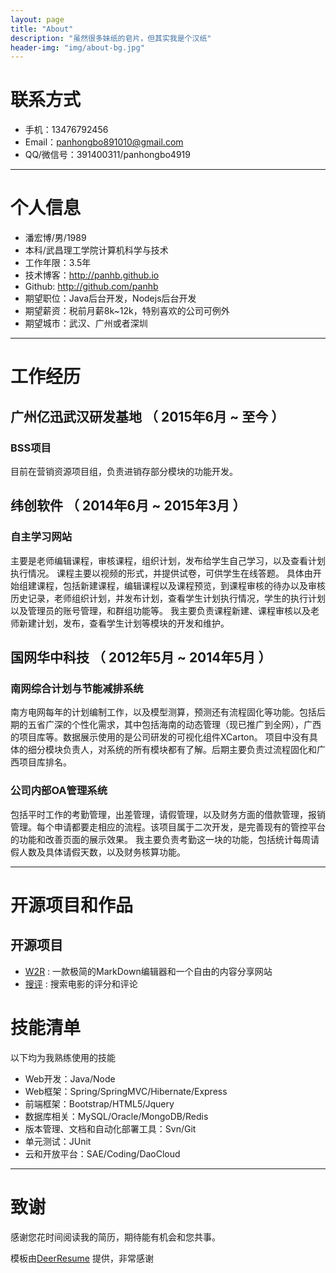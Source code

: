 ```yaml
---
layout: page
title: "About"
description: "虽然很多妹纸的皂片，但其实我是个汉纸"
header-img: "img/about-bg.jpg"
---
```


# 联系方式

- 手机：13476792456
- Email：panhongbo891010@gmail.com 
- QQ/微信号：391400311/panhongbo4919

---

# 个人信息

 - 潘宏博/男/1989
 - 本科/武昌理工学院计算机科学与技术 
 - 工作年限：3.5年
 - 技术博客：http://panhb.github.io 
 - Github: http://github.com/panhb      
 - 期望职位：Java后台开发，Nodejs后台开发
 - 期望薪资：税前月薪8k~12k，特别喜欢的公司可例外
 - 期望城市：武汉、广州或者深圳

---

# 工作经历

## 广州亿迅武汉研发基地 （ 2015年6月 ~ 至今 ）

### BSS项目 
目前在营销资源项目组，负责进销存部分模块的功能开发。

 
## 纬创软件 （ 2014年6月 ~ 2015年3月 ）

### 自主学习网站 
主要是老师编辑课程，审核课程，组织计划，发布给学生自己学习，以及查看计划执行情况。 课程主要以视频的形式，并提供试卷，可供学生在线答题。 具体由开始组建课程，包括新建课程，编辑课程以及课程预览，到课程审核的待办以及审核历史记录，老师组织计划，并发布计划，查看学生计划执行情况，学生的执行计划以及管理员的账号管理，和群组功能等。
我主要负责课程新建、课程审核以及老师新建计划，发布，查看学生计划等模块的开发和维护。

## 国网华中科技 （ 2012年5月 ~ 2014年5月 ）

### 南网综合计划与节能减排系统
南方电网每年的计划编制工作，以及模型测算，预测还有流程固化等功能。包括后期的五省广深的个性化需求，其中包括海南的动态管理（现已推广到全网），广西的项目库等。数据展示使用的是公司研发的可视化组件XCarton。 
项目中没有具体的细分模块负责人，对系统的所有模块都有了解。后期主要负责过流程固化和广西项目库排名。

### 公司内部OA管理系统
包括平时工作的考勤管理，出差管理，请假管理，以及财务方面的借款管理，报销管理。每个申请都要走相应的流程。该项目属于二次开发，是完善现有的管控平台的功能和改善页面的展示效果。
我主要负责考勤这一块的功能，包括统计每周请假人数及具体请假天数，以及财务核算功能。

---

# 开源项目和作品

## 开源项目

 - [W2R](http://w2read.daoapp.io/) : 一款极简的MarkDown编辑器和一个自由的内容分享网站
 - [搜评](http://souping.daoapp.io/) : 搜索电影的评分和评论

# 技能清单

以下均为我熟练使用的技能

- Web开发：Java/Node
- Web框架：Spring/SpringMVC/Hibernate/Express
- 前端框架：Bootstrap/HTML5/Jquery
- 数据库相关：MySQL/Oracle/MongoDB/Redis
- 版本管理、文档和自动化部署工具：Svn/Git
- 单元测试：JUnit
- 云和开放平台：SAE/Coding/DaoCloud

---

# 致谢
感谢您花时间阅读我的简历，期待能有机会和您共事。

模板由[DeerResume](http://aolan.digitcv.com/) 提供，非常感谢